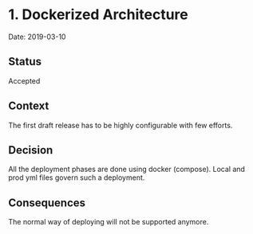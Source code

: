 
# 1. Dockerized Architecture 

Date: 2019-03-10

## Status

Accepted

## Context

The first draft release has to be highly configurable with few efforts.

## Decision

All the deployment phases are done using docker (compose). Local and prod yml
files govern such a deployment. 

## Consequences

The normal way of deploying will not be supported anymore.
